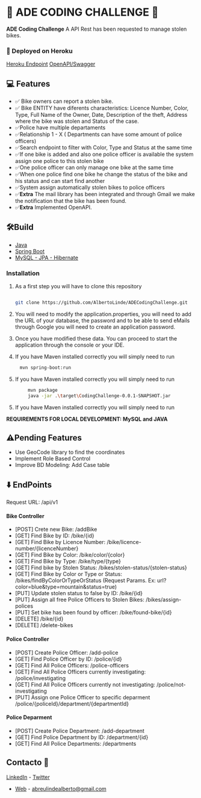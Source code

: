 # 🚨 ADE CODING CHALLENGE 🚓

**ADE Coding Challenge** A API Rest has been requested to manage stolen bikes.

### 🚀 Deployed on Heroku
[Heroku Endpoint](https://ade-coding-challenge.herokuapp.com/ "Web")
[OpenAPI/Swagger](https://ade-coding-challenge.herokuapp.com/swagger-ui/index.html#/ "Web")

## 💻 Features

- ✅ Bike owners can report a stolen bike.
- ✅ Bike ENTITY have diferents characteristics: Licence Number, Color, Type, Full Name of the Owner, Date, Description
  of the theft, Address where the bike was stolen and Status of the case.
- ✅Police have multiple departaments
- ✅Relationship 1 - X ( Departments can have some amount of police officers)
- ✅Search endpoint to filter with Color, Type and Status at the same time
- ✅If one bike is added and also one police officer is available the system assign one police to this stolen bike
- ✅One police officer can only manage one bike at the same time
- ✅When one police find one bike he change the status of the bike and his status and can start find another
- ✅System assign automatically stolen bikes to police officers
- ✅**Extra** The mail library has been integrated and through Gmail we make the notification that the bike has been
  found.
- ✅**Extra** Implemented OpenAPI.

## 🛠️Build

* [Java](https://docs.oracle.com/en/java/javase/11/)
* [Spring Boot](https://spring.io/projects/spring-boot)
* [MySQL - JPA - Hibernate]()

### Installation

1. As a first step you will have to clone this repository
   ```sh

   git clone https://github.com/AlbertoLinde/ADECodingChallenge.git

   ```

2. You will need to modify the application.properties, you will need to add the URL of your database, the password and
   to be able to send eMails through Google you will need to create an application password.

3. Once you have modified these data. You can proceed to start the application through the console or your IDE.

4. If you have Maven installed correctly you will simply need to run

```sh
     mvn spring-boot:run
```

5. If you have Maven installed correctly you will simply need to run

```sh
		mvn package
		java -jar .\target\CodingChallenge-0.0.1-SNAPSHOT.jar
   ```

5. If you have Maven installed correctly you will simply need to run

**REQUIREMENTS FOR LOCAL DEVELOPMENT: MySQL and JAVA**

## ⚠️Pending Features

* Use GeoCode library to find the coordinates
* Implement Role Based Control
* Improve BD Modeling: Add Case table

## ⬇️ EndPoints

Request URL: /api/v1

#### Bike Controller

- [POST] Crete new Bike: /addBike
- [GET] Find Bike by ID: /bike/{id}
- [GET] Find Bike by Licence Number: /bike/licence-number/{licenceNumber}
- [GET] Find Bike by Color: /bike/color/{color}
- [GET] Find Bike by Type: /bike/type/{type}
- [GET] Find bike by Stolen Status: /bikes/stolen-status/{stolen-status}
- [GET] Find Bike by Color or Type or Status: /bikes/findByColorOrTypeOrStatus (Request Params. Ex:
  url?color=blue&type=mountain&status=true)
- [PUT] Update stolen status to false by ID: /bike/{id}
- [PUT] Assign all free Police Officers to Stolen Bikes: /bikes/assign-polices
- [PUT] Set bike has been found by officer: /bike/found-bike/{id}
- [DELETE] /bike/{id}
- [DELETE] /delete-bikes

#### Police Controller

- [POST] Create Police Officer: /add-police
- [GET] Find Police Officer by ID: /police/{id}
- [GET] Find All Police Officers: /police-officers
- [GET] Find All Police Officers currently investigating: /police/investigating
- [GET] Find All Police Officers currently not investigating: /police/not-investigating
- [PUT] Assign one Police Officer to specific deparment /police/{policeId}/department/{departmentId}


#### Police Deparment

- [POST] Create Police Department: /add-department
- [GET] Find Police Department by ID: /department/{id}
- [GET] Find All Police Departments: /departments

## Contacto 📩

[LinkedIn](www.linkedin.com/in/albertolinde "LinkedIn") - [Twitter](https://twitter.com/AlberALinde "Twitter")

- [Web](https://www.albertolinde.com/ "Web") - abreulindealberto@gmail.com